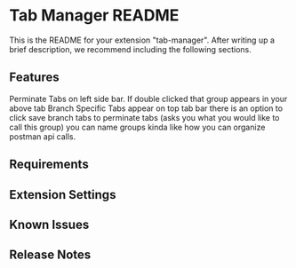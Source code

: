# Tab Manager README

This is the README for your extension "tab-manager". After writing up a brief description, we recommend including the following sections.

## Features

Perminate Tabs on left side bar. If double clicked that group appears in your above tab
Branch Specific Tabs appear on top tab bar
there is an option to click save branch tabs to perminate tabs (asks you what you would like to call this group)
you can name groups
kinda like how you can organize postman api calls.

## Requirements


## Extension Settings


## Known Issues


## Release Notes
